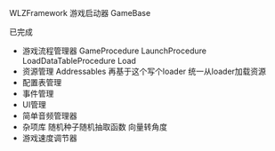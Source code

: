 WLZFramework
游戏启动器 GameBase

已完成
* 游戏流程管理器 GameProcedure LaunchProcedure LoadDataTableProcedure Load
* 资源管理 Addressables 再基于这个写个loader 统一从loader加载资源
* 配置表管理
* 事件管理
* UI管理
* 简单音频管理器
* 杂项库 随机种子随机抽取函数 向量转角度
* 游戏速度调节器